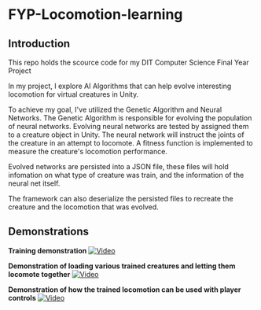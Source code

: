 # FYP-Locomotion-learning

## Introduction
This repo holds the scource code for my DIT Computer Science Final Year Project

In my project, I explore AI Algorithms that can help evolve interesting locomotion for virtual creatures in Unity. 

To achieve my goal, I've utilized the Genetic Algorithm and Neural Networks. The Genetic Algorithm is responsible for evolving the population of neural networks. Evolving neural networks are tested by assigned them to a creature object in Unity. The neural network will instruct the joints of the creature in an attempt to locomote. A fitness function is implemented to measure the creature's locomotion performance.

Evolved networks  are persisted into a JSON file, these files will hold infomation on what type of creature was train, and the information of the neural net itself. 

The framework can also deserialize the persisted files to recreate the creature and the locomotion that was evolved.

## Demonstrations

**Training demonstration**
[![Video](http://i3.ytimg.com/vi/o0f3W0l6RBQ/maxresdefault.jpg)](https://www.youtube.com/watch?v=o0f3W0l6RBQ)



**Demonstration of loading various trained creatures and letting them locomote together**
[![Video](http://i3.ytimg.com/vi/W6KsiACIOUA/maxresdefault.jpg)](https://www.youtube.com/watch?v=W6KsiACIOUA)



**Demonstration of how the trained locomotion can be used with player controls**
[![Video](http://i3.ytimg.com/vi/W6KsiACIOUA/maxresdefault.jpg)](https://www.youtube.com/watch?v=W6KsiACIOUA)
